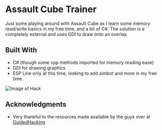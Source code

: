 # Assault Cube Trainer

Just some playing around with Assault Cube as I learn some memory read/write basics in my free time, and a bit of C#. The solution is a completely external and uses GDI to draw onto an overlay.

## Built With

* C# (though some cpp methods imported for memory reading ease)
* GDI for drawing graphics
* ESP Line only at this time, looking to add aimbot and more in my free time.

![Image of Hack](https://i.imgur.com/1eY42LN.png)


## Acknowledgments

* Very thankful to the resources made available by the guys over at [GuidedHacking](https://guidedhacking.com)
